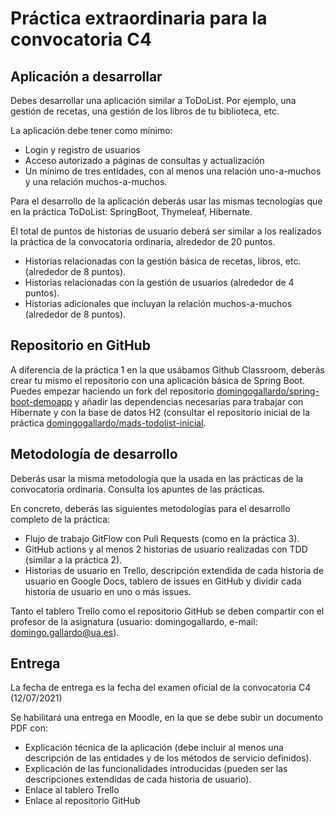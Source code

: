 
# Práctica extraordinaria para la convocatoria C4 #

## Aplicación a desarrollar ##

Debes desarrollar una aplicación similar a ToDoList. Por ejemplo, una
gestión de recetas, una gestión de los libros de tu biblioteca, etc.

La aplicación debe tener como mínimo:

- Login y registro de usuarios
- Acceso autorizado a páginas de consultas y actualización
- Un mínimo de tres entidades, con al menos una relación uno-a-muchos
  y una relación muchos-a-muchos.

Para el desarrollo de la aplicación deberás usar las mismas tecnologías que
en la práctica ToDoList: SpringBoot, Thymeleaf, Hibernate.

El total de puntos de historias de usuario deberá ser similar a los
realizados la práctica de la convocatoria ordinaria, alrededor de 20
puntos.

- Historias relacionadas con la gestión básica de recetas, libros,
  etc. (alrededor de 8 puntos).
- Historias  relacionadas con la gestión de usuarios (alrededor de 4 puntos).
- Historias adicionales que incluyan la relación muchos-a-muchos
  (alrededor de 8 puntos).


## Repositorio en GitHub ##

A diferencia de la práctica 1 en la que usábamos Github Classroom,
deberás crear tu mismo el repositorio con una aplicación básica de
Spring Boot. Puedes empezar haciendo un fork del repositorio
[domingogallardo/spring-boot-demoapp](https://github.com/domingogallardo/spring-boot-demoapp)
y añadir las dependencias necesarias para trabajar con Hibernate y con
la base de datos H2 (consultar el repositorio inicial de la práctica
[domingogallardo/mads-todolist-inicial](https://github.com/domingogallardo/mads-todolist-inicial).


## Metodología de desarrollo ##

Deberás usar la misma metodología que la usada en las prácticas de la
convocatoria ordinaria. Consulta los apuntes de las prácticas.

En concreto, deberás las siguientes metodologías para el desarrollo
completo de la práctica:

- Flujo de trabajo GitFlow con Pull Requests (como en la práctica 3).
- GitHub actions y al menos 2 historias de usuario realizadas con TDD (similar a la práctica 2).
- Historias  de usuario en Trello, descripción extendida de cada historia de
  usuario en Google Docs, tablero de issues en GitHub y dividir cada
  historia de usuario en uno o más issues.

Tanto el tablero Trello como el repositorio GitHub se deben compartir
con el profesor de la asignatura (usuario: domingogallardo, e-mail:
domingo.gallardo@ua.es).

## Entrega ##

La fecha de entrega es la fecha del examen oficial de la convocatoria C4 (12/07/2021)

Se habilitará una entrega en Moodle, en la que se debe subir un
documento PDF con:

- Explicación técnica de la aplicación (debe incluir al menos una
  descripción de las entidades y de los métodos de servicio
  definidos).
- Explicación de las funcionalidades introducidas (pueden ser las
  descripciones extendidas de cada historia de usuario).
- Enlace al tablero Trello
- Enlace al repositorio GitHub
   
